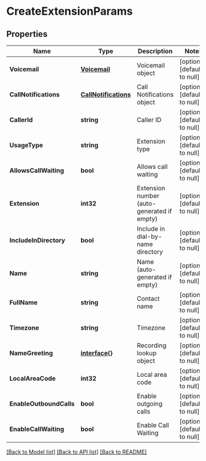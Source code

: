 # CreateExtensionParams

## Properties
Name | Type | Description | Notes
------------ | ------------- | ------------- | -------------
**Voicemail** | [**Voicemail**](Voicemail.md) | Voicemail object | [optional] [default to null]
**CallNotifications** | [**CallNotifications**](CallNotifications.md) | Call Notifications object | [optional] [default to null]
**CallerId** | **string** | Caller ID | [optional] [default to null]
**UsageType** | **string** | Extension type | [optional] [default to null]
**AllowsCallWaiting** | **bool** | Allows call waiting | [optional] [default to null]
**Extension** | **int32** | Extension number (auto-generated if empty) | [optional] [default to null]
**IncludeInDirectory** | **bool** | Include in dial-by-name directory | [optional] [default to null]
**Name** | **string** | Name (auto-generated if empty) | [optional] [default to null]
**FullName** | **string** | Contact name | [optional] [default to null]
**Timezone** | **string** | Timezone | [optional] [default to null]
**NameGreeting** | [**interface{}**](interface{}.md) | Recording lookup object | [optional] [default to null]
**LocalAreaCode** | **int32** | Local area code | [optional] [default to null]
**EnableOutboundCalls** | **bool** | Enable outgoing calls | [optional] [default to null]
**EnableCallWaiting** | **bool** | Enable Call Waiting | [optional] [default to null]

[[Back to Model list]](../README.md#documentation-for-models) [[Back to API list]](../README.md#documentation-for-api-endpoints) [[Back to README]](../README.md)


